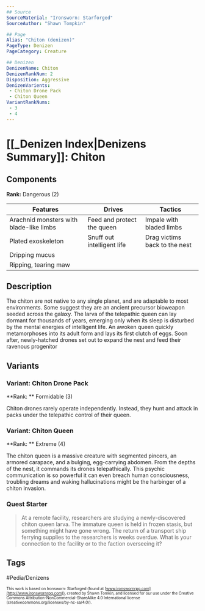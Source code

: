 ```yaml
---
## Source
SourceMaterial: "Ironsworn: Starforged"
SourceAuthor: "Shawn Tompkin"

## Page
Alias: "Chiton (denizen)"
PageType: Denizen
PageCategory: Creature

## Denizen
DenizenName: Chiton
DenizenRankNum: 2
Disposition: Aggressive
DenizenVarients:
 - Chiton Drone Pack
 - Chiton Queen
VariantRankNums:
 - 3
 - 4
---
```

# [[_Denizen Index|Denizens Summary]]: Chiton
## Components
**Rank:** Dangerous (2)

| Features | Drives | Tactics |
| --- | --- | --- |
| Arachnid monsters with blade-like limbs | Feed and protect the queen | Impale with bladed limbs |
| Plated exoskeleton | Snuff out intelligent life | Drag victims back to the nest |
| Dripping mucus |  |  |
| Ripping, tearing maw |  |  |

## Description
The chiton are not native to any single planet, and are adaptable to most environments. Some suggest they are an ancient precursor bioweapon seeded across the galaxy. The larva of the telepathic queen can lay dormant for thousands of years, emerging only when its sleep is disturbed by the mental energies of intelligent life. An awoken queen quickly metamorphoses into its adult form and lays its first clutch of eggs. Soon after, newly-hatched drones set out to expand the nest and feed their ravenous progenitor

## Variants
### Variant: Chiton Drone Pack
**Rank: ** Formidable (3)

Chiton drones rarely operate independently. Instead, they hunt and attack in packs under the telepathic control of their queen. 

### Variant: Chiton Queen
**Rank: ** Extreme (4)

The chiton queen is a massive creature with segmented pincers, an armored carapace, and a bulging, egg-carrying abdomen. From the depths of the nest, it commands its drones telepathically. This psychic communication is so powerful it can even breach human consciousness, troubling dreams and waking hallucinations might be the harbinger of a chiton invasion.

### Quest Starter
> At a remote facility, researchers are studying a newly-discovered chiton queen larva. The immature queen is held in frozen stasis, but something might have gone wrong. The return of a transport ship ferrying supplies to the researchers is weeks overdue. What is your connection to the facility or to the faction overseeing it?

## Tags
#Pedia/Denizens


<font size=-2>This work is based on Ironsworn: Starforged (found at [www.ironswornrpg.com](http://www.ironswornrpg.com)), created by Shawn Tomkin, and licensed for our use under the Creative Commons Attribution-NonCommercial-ShareAlike 4.0 International license  (creativecommons.org/licenses/by-nc-sa/4.0/).</font>